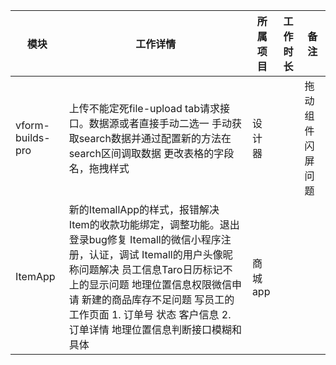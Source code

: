 
|模块|工作详情|所属项目|工作时长|备注|
|---|---|---|---|---|
|vform-builds-pro|上传不能定死file-upload tab请求接口。数据源或者直接手动二选一 手动获取search数据并通过配置新的方法在search区间调取数据 更改表格的字段名，拖拽样式|设计器||拖动组件闪屏问题|
|ItemApp|新的ItemallApp的样式，报错解决 Item的收款功能绑定，调整功能。退出登录bug修复 Itemall的微信小程序注册，认证，调试 Itemall的用户头像昵称问题解决 员工信息Taro日历标记不上的显示问题 地理位置信息权限微信申请 新建的商品库存不足问题 写员工的工作页面 1. 订单号 状态 客户信息 2. 订单详情 地理位置信息判断接口模糊和具体|商城app|||